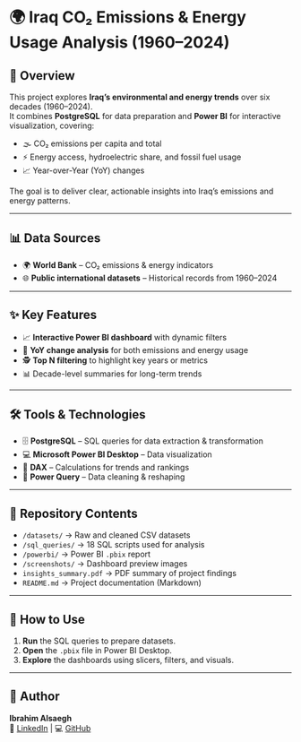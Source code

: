 # 🌍 Iraq CO₂ Emissions & Energy Usage Analysis (1960–2024)

## 📌 Overview
This project explores **Iraq’s environmental and energy trends** over six decades (1960–2024).  
It combines **PostgreSQL** for data preparation and **Power BI** for interactive visualization, covering:
- 🌫 CO₂ emissions per capita and total
- ⚡ Energy access, hydroelectric share, and fossil fuel usage
- 📈 Year-over-Year (YoY) changes

The goal is to deliver clear, actionable insights into Iraq’s emissions and energy patterns.

---

## 📊 Data Sources
- 🌍 **World Bank** – CO₂ emissions & energy indicators  
- 🌐 **Public international datasets** – Historical records from 1960–2024  

---

## ✨ Key Features
- 📈 **Interactive Power BI dashboard** with dynamic filters  
- 🔄 **YoY change analysis** for both emissions and energy usage  
- 🕵️ **Top N filtering** to highlight key years or metrics  
- 📊 Decade-level summaries for long-term trends  

---

## 🛠 Tools & Technologies
- 🗄 **PostgreSQL** – SQL queries for data extraction & transformation  
- 💻 **Microsoft Power BI Desktop** – Data visualization  
- 📐 **DAX** – Calculations for trends and rankings  
- 🔄 **Power Query** – Data cleaning & reshaping  

---

## 📂 Repository Contents
- `/datasets/` → Raw and cleaned CSV datasets  
- `/sql_queries/` → 18 SQL scripts used for analysis  
- `/powerbi/` → Power BI `.pbix` report  
- `/screenshots/` → Dashboard preview images  
- `insights_summary.pdf` → PDF summary of project findings  
- `README.md` → Project documentation (Markdown)  

---

## 🚀 How to Use
1. **Run** the SQL queries to prepare datasets.  
2. **Open** the `.pbix` file in Power BI Desktop.  
3. **Explore** the dashboards using slicers, filters, and visuals.  

---

## 👤 Author
**Ibrahim Alsaegh**  
🔗 [LinkedIn](https://www.linkedin.com/in/ibrahim-alsaegh) | 💻 [GitHub](https://github.com/ibrahim1993-2)
